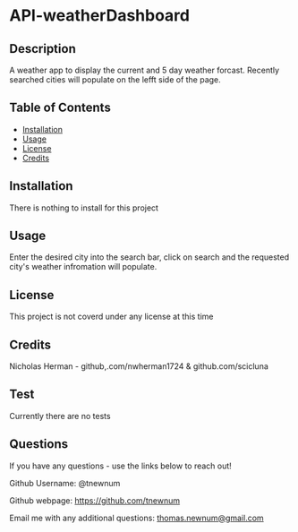 # API-weatherDashboard


## Description

A weather app to display the current and 5 day weather forcast. Recently searched cities will populate on the lefft side of the page. 

## Table of Contents

- [Installation](#installation)
- [Usage](#usage)
- [License](#license)
- [Credits](#credits)

## Installation

There is nothing to install for this project 

## Usage

Enter the desired city into the search bar, click on search and the requested city's weather infromation will populate.

## License

This project is not coverd under any license at this time

## Credits

Nicholas Herman - github,.com/nwherman1724  &   github.com/scicluna

## Test

Currently there are no tests

## Questions

If you have any questions - use the links below to reach out!

Github Username: @tnewnum

Github webpage: https://github.com/tnewnum

Email me with any additional questions: thomas.newnum@gmail.com